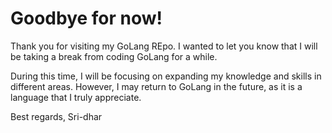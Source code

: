 # Goodbye for now!

Thank you for visiting my GoLang REpo. I wanted to let you know that I will be taking a break from coding GoLang for a while.

During this time, I will be focusing on expanding my knowledge and skills in different areas. However, I may return to GoLang in the future, as it is a language that I truly appreciate.


Best regards,
Sri-dhar